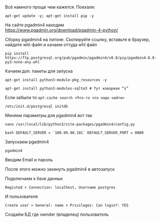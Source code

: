 Всё намного проще чем кажется. Поехали:

`apt-get update -y; apt-get install pip -y`

На сайте pgadmin4 находим https://www.pgadmin.org/download/pgadmin-4-python/

Сборку pgadmin4 на питоне. Скопируйте ссылку, вставьте в браузер, найдите whl-файл и качаем оттуда whl файл

`pip install https://ftp.postgresql.org/pub/pgadmin/pgadmin4/v8.8/pip/pgadmin4-8.8-py3-none-any.whl`

Качаем доп. пакеты для запуска

`apt-get install python3-module-pkg_resources -y`

`apt-get install python3-modules-sqlte3 # Тут коварная “s”`

Если забыли то `apt-cache search <Что-то что надо найти>`

`/etc/init.d/postgresql initdb`

Меняем параметры для pgadmin4 вот так

`nano /usr/local/lib/python3/site-packages/pgadmin4/config.py`

``bash
DEFAULT_SERVER = `100.99.90.101`
DEFAULT_SERVER_PORT = 8000
``

Запускаем pgadmin4

`pgadmin4`

Вводим Email и пароль

После этого можно закинуть pgadmin4 в автозапуск

Подключаем к базе данных

`Registed > Connection: localhost, Username postgres`

И пользователя

`Create user > General: name > Privileges: Can login?: YES`

Создаём БД где ownder (владелец) пользователь
